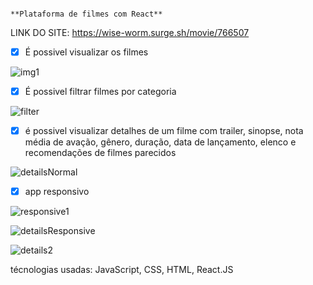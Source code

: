                                                                       **Plataforma de filmes com React**

LINK DO SITE: https://wise-worm.surge.sh/movie/766507

- [x] É possivel visualizar os filmes

![img1](https://user-images.githubusercontent.com/84349841/188031527-253fe365-0331-44d6-b5ed-3572b64c24ef.png)

- [x] É possivel filtrar filmes por categoria

![filter](https://user-images.githubusercontent.com/84349841/188031629-5c995f69-4bc1-4b50-99bb-9bb52e228adb.png)

- [x] é possivel visualizar detalhes de um filme com trailer, sinopse, nota média de avação, gênero, duração, data de lançamento, elenco e recomendações de filmes parecidos

![detailsNormal](https://user-images.githubusercontent.com/84349841/188031702-129d46f1-2926-43af-8a95-5198477d85c4.png)

- [x] app responsivo

![responsive1](https://user-images.githubusercontent.com/84349841/188032102-3aad0cd7-9e4d-423d-a38e-77c496d11769.png)

![detailsResponsive](https://user-images.githubusercontent.com/84349841/188032178-a5326b38-2d24-4b00-975a-77a3f1a77ceb.png)

![details2](https://user-images.githubusercontent.com/84349841/188032192-c2700ecd-900d-40b7-9eab-1c72e6732401.png)

técnologias usadas: JavaScript, CSS, HTML, React.JS
